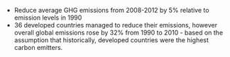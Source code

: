 - Reduce average GHG emissions from 2008-2012 by 5% relative to emission levels in 1990
- 36 developed countries managed to reduce their emissions, however overall global emissions rose by 32% from 1990 to 2010 - based on the assumption that historically, developed countries were the highest carbon emitters. 